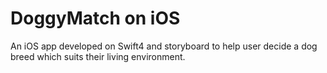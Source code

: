 # DoggyMatch on iOS

An iOS app developed on Swift4 and storyboard to help user decide a dog breed which suits their living environment.
